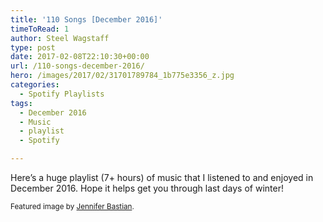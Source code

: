 ```yaml
---
title: '110 Songs [December 2016]'
timeToRead: 1 
author: Steel Wagstaff
type: post
date: 2017-02-08T22:10:30+00:00
url: /110-songs-december-2016/
hero: /images/2017/02/31701789784_1b775e3356_z.jpg
categories:
  - Spotify Playlists
tags:
  - December 2016
  - Music
  - playlist
  - Spotify

---
```

Here&#8217;s a huge playlist (7+ hours) of music that I listened to and enjoyed in December 2016. Hope it helps get you through last days of winter!



<small>Featured image by <a href="https://www.flickr.com/photos/jenniferhelen/31701789784/in/dateposted/" target="_blank">Jennifer Bastian</a>.</small>